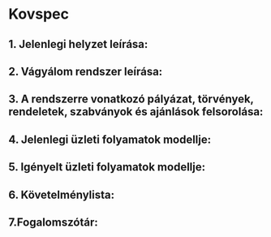 # Kovspec

## 1. Jelenlegi helyzet leírása:

## 2. Vágyálom rendszer leírása: 

## 3. A rendszerre vonatkozó pályázat, törvények, rendeletek, szabványok és ajánlások felsorolása:

## 4. Jelenlegi üzleti folyamatok modellje:

## 5. Igényelt üzleti folyamatok modellje:

## 6. Követelménylista:

## 7.Fogalomszótár: